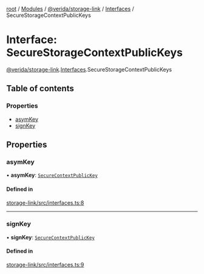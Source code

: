 [root](../README.md) / [Modules](../modules.md) / [@verida/storage-link](../modules/verida_storage_link.md) / [Interfaces](../modules/verida_storage_link.Interfaces.md) / SecureStorageContextPublicKeys

# Interface: SecureStorageContextPublicKeys

[@verida/storage-link](../modules/verida_storage_link.md).[Interfaces](../modules/verida_storage_link.Interfaces.md).SecureStorageContextPublicKeys

## Table of contents

### Properties

- [asymKey](verida_storage_link.Interfaces.SecureStorageContextPublicKeys.md#asymkey)
- [signKey](verida_storage_link.Interfaces.SecureStorageContextPublicKeys.md#signkey)

## Properties

### asymKey

• **asymKey**: [`SecureContextPublicKey`](verida_storage_link.Interfaces.SecureContextPublicKey.md)

#### Defined in

[storage-link/src/interfaces.ts:8](https://github.com/verida/verida-js/blob/a39619b/packages/storage-link/src/interfaces.ts#L8)

___

### signKey

• **signKey**: [`SecureContextPublicKey`](verida_storage_link.Interfaces.SecureContextPublicKey.md)

#### Defined in

[storage-link/src/interfaces.ts:9](https://github.com/verida/verida-js/blob/a39619b/packages/storage-link/src/interfaces.ts#L9)
